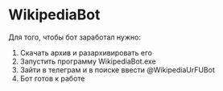 # WikipediaBot

Для того, чтобы бот заработал нужно:
1) Скачать архив и разархивировать его
2) Запустить программу WikipediaBot.exe
3) Зайти в телеграм и в поиске ввести @WikipediaUrFUBot
4) Бот готов к работе
